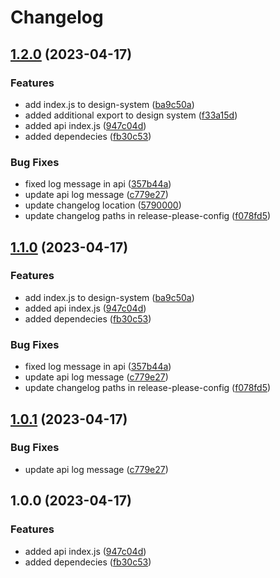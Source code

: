 # Changelog

## [1.2.0](https://github.com/shayg-grappa/release-please-tests/compare/webapp-v1.1.0...webapp-v1.2.0) (2023-04-17)


### Features

* add index.js to design-system ([ba9c50a](https://github.com/shayg-grappa/release-please-tests/commit/ba9c50ad99d3dbce17bfbc938ad132cc7349b8a3))
* added additional export to design system ([f33a15d](https://github.com/shayg-grappa/release-please-tests/commit/f33a15dd57fe380ca9f100db66a7ee21ef82a573))
* added api index.js ([947c04d](https://github.com/shayg-grappa/release-please-tests/commit/947c04d141899ac982b09de1c622349eeb488bc5))
* added dependecies ([fb30c53](https://github.com/shayg-grappa/release-please-tests/commit/fb30c53cdd364c996a9981b551972ba2ebfa4264))


### Bug Fixes

* fixed log message in api ([357b44a](https://github.com/shayg-grappa/release-please-tests/commit/357b44a3bd3dc779e3d6fac83b18d9a45e702db9))
* update api log message ([c779e27](https://github.com/shayg-grappa/release-please-tests/commit/c779e27c887ed937a247dfd6b86c89cb7748be3c))
* update changelog location ([5790000](https://github.com/shayg-grappa/release-please-tests/commit/5790000e42843966fd8d00e7964a1bce3ae17fb7))
* update changelog paths in release-please-config ([f078fd5](https://github.com/shayg-grappa/release-please-tests/commit/f078fd5f56a357e52d23c4d2a5f10d0c046573c3))

## [1.1.0](https://github.com/shayg-grappa/release-please-tests/compare/release-please-tests-v1.0.1...release-please-tests-v1.1.0) (2023-04-17)


### Features

* add index.js to design-system ([ba9c50a](https://github.com/shayg-grappa/release-please-tests/commit/ba9c50ad99d3dbce17bfbc938ad132cc7349b8a3))
* added api index.js ([947c04d](https://github.com/shayg-grappa/release-please-tests/commit/947c04d141899ac982b09de1c622349eeb488bc5))
* added dependecies ([fb30c53](https://github.com/shayg-grappa/release-please-tests/commit/fb30c53cdd364c996a9981b551972ba2ebfa4264))


### Bug Fixes

* fixed log message in api ([357b44a](https://github.com/shayg-grappa/release-please-tests/commit/357b44a3bd3dc779e3d6fac83b18d9a45e702db9))
* update api log message ([c779e27](https://github.com/shayg-grappa/release-please-tests/commit/c779e27c887ed937a247dfd6b86c89cb7748be3c))
* update changelog paths in release-please-config ([f078fd5](https://github.com/shayg-grappa/release-please-tests/commit/f078fd5f56a357e52d23c4d2a5f10d0c046573c3))

## [1.0.1](https://github.com/shayg-grappa/release-please-tests/compare/release-please-action-v1.0.0...release-please-action-v1.0.1) (2023-04-17)


### Bug Fixes

* update api log message ([c779e27](https://github.com/shayg-grappa/release-please-tests/commit/c779e27c887ed937a247dfd6b86c89cb7748be3c))

## 1.0.0 (2023-04-17)


### Features

* added api index.js ([947c04d](https://github.com/shayg-grappa/release-please-tests/commit/947c04d141899ac982b09de1c622349eeb488bc5))
* added dependecies ([fb30c53](https://github.com/shayg-grappa/release-please-tests/commit/fb30c53cdd364c996a9981b551972ba2ebfa4264))

